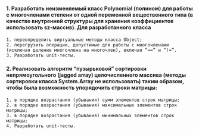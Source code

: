 #### 1. Разработать неизменяемый класс Polynomial (полином) для работы с многочленами степени  от одной переменной вещественного типа (в качестве внутренней структуры для хранения коэффициентов использовать sz-массив). Для разработанного класса
	1. переопределить виртуальные методы класса Object;
	2. перегрузить операции, допустимые для работы с многочленами (исключая деление многочлена на многочлен), включая “==” и “!=”.
	3. Разработать unit-тесты.

#### 2. Реализовать алгоритм “пузырьковой” сортировки непрямоугольного (jagged array) целочисленного массива (методы сортировки класса System.Array не использовать) таким образом, чтобы была возможность упорядочить строки матрицы: 
	1. в порядке возрастания (убывания) сумм элементов строк матрицы;
	2. в порядке возрастания (убывания) максимальных элементов строк матрицы;
	3. в порядке возрастания (убывания) минимальных элементов строк матрицы;
	4. Разработать unit-тесты.



